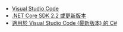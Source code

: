 * [Visual Studio Code](https://code.visualstudio.com/download)
* [.NET Core SDK 2.2 或更新版本](https://www.microsoft.com/net/download/all)
* [適用於 Visual Studio Code (最新版本) 的 C#](https://marketplace.visualstudio.com/items?itemName=ms-vscode.csharp)